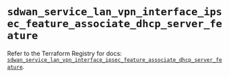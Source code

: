 # `sdwan_service_lan_vpn_interface_ipsec_feature_associate_dhcp_server_feature`

Refer to the Terraform Registry for docs: [`sdwan_service_lan_vpn_interface_ipsec_feature_associate_dhcp_server_feature`](https://registry.terraform.io/providers/ciscodevnet/sdwan/0.8.0/docs/resources/service_lan_vpn_interface_ipsec_feature_associate_dhcp_server_feature).
